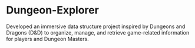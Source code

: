 # Dungeon-Explorer
Developed an immersive data structure project inspired by Dungeons and Dragons (D&amp;D) to organize, manage, and retrieve game-related information for players and Dungeon Masters.
